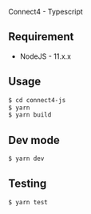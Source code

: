 Connect4 - Typescript

## Requirement
- NodeJS - 11.x.x

## Usage
```sh
$ cd connect4-js
$ yarn
$ yarn build
```

## Dev mode
```sh
$ yarn dev
```

## Testing
```sh
$ yarn test
```